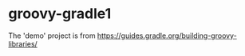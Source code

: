 # groovy-gradle1

The 'demo' project is from https://guides.gradle.org/building-groovy-libraries/  


